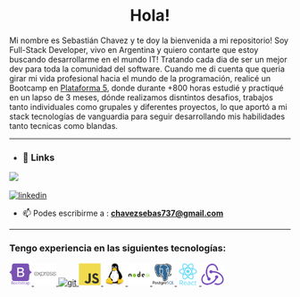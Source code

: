<h1 align="center">Hola!</h1>

Mi nombre es Sebastián Chavez y te doy la bienvenida a mi repositorio!
Soy Full-Stack Developer, vivo en Argentina y quiero contarte que estoy buscando desarrollarme en el mundo IT! Tratando cada dia de ser un mejor dev para toda la comunidad del software.
Cuando me di cuenta que queria girar mi vida profesional hacia el mundo de la programación, realicé un Bootcamp en [Plataforma 5](https://www.plataforma5.la/), 
donde durante +800 horas estudié y practiqué en un lapso de 3 meses, dónde realizamos disntintos desafios, trabajos tanto individuales como grupales y diferentes proyectos, lo que aportó a mi stack tecnologías de vanguardia para seguir desarrollando mis habilidades tanto tecnicas como blandas.

<hr/>

- ### 🔗 Links

 <a href="mailto:chavezsebas737@gmail.com"><img src="https://img.shields.io/badge/Gmail-D14836?style=for-the-badge&logo=gmail&logoColor=white&link=mailto:chavezsebas737@gmail.com"/></a>&nbsp;&nbsp;

 [![linkedin](https://img.shields.io/badge/linkedin-0A66C2?style=for-the-badge&logo=linkedin&logoColor=white)](https://www.linkedin.com/in/sebaschavez/) 
- 📫 Podes escribirme a : **chavezsebas737@gmail.com**

<hr/>

<h3 align="left">Tengo experiencia en las siguientes tecnologías:</h3>
<p align="left"> <a href="https://getbootstrap.com" target="_blank" rel="noreferrer"> <img src="https://raw.githubusercontent.com/devicons/devicon/master/icons/bootstrap/bootstrap-plain-wordmark.svg" alt="bootstrap" width="40" height="40"/> </a>
     <a href="https://expressjs.com" target="_blank" rel="noreferrer"> <img src="https://raw.githubusercontent.com/devicons/devicon/master/icons/express/express-original-wordmark.svg" alt="express" width="40" height="40"/> </a>  
     <a href="https://git-scm.com/" target="_blank" rel="noreferrer"> <img src="https://www.vectorlogo.zone/logos/git-scm/git-scm-icon.svg" alt="git" width="40" height="40"/> </a> 
     <a href="https://developer.mozilla.org/en-US/docs/Web/JavaScript" target="_blank" rel="noreferrer"> <img src="https://raw.githubusercontent.com/devicons/devicon/master/icons/javascript/javascript-original.svg" alt="javascript" width="40" height="40"/> </a> 
     <a href="https://www.linux.org/" target="_blank" rel="noreferrer"> <img src="https://raw.githubusercontent.com/devicons/devicon/master/icons/linux/linux-original.svg" alt="linux" width="40" height="40"/> </a>  </a> 
    <a href="https://nodejs.org" target="_blank" rel="noreferrer"> <img src="https://raw.githubusercontent.com/devicons/devicon/master/icons/nodejs/nodejs-original-wordmark.svg" alt="nodejs" width="40" height="40"/> </a> 
    <a href="https://www.postgresql.org" target="_blank" rel="noreferrer"> <img src="https://raw.githubusercontent.com/devicons/devicon/master/icons/postgresql/postgresql-original-wordmark.svg" alt="postgresql" width="40" height="40"/> </a> 
    <a href="https://reactjs.org/" target="_blank" rel="noreferrer"> <img src="https://raw.githubusercontent.com/devicons/devicon/master/icons/react/react-original-wordmark.svg" alt="react" width="40" height="40"/> </a> 
    <a href="https://redux.js.org" target="_blank" rel="noreferrer"> <img src="https://raw.githubusercontent.com/devicons/devicon/master/icons/redux/redux-original.svg" alt="redux" width="40" height="40"/> </a> 
